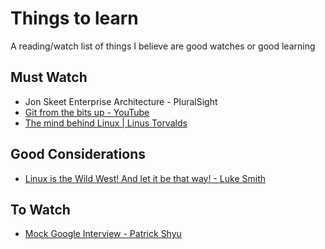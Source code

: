 # Things to learn
A reading/watch list of things I believe are good watches or good learning 

## Must Watch
* Jon Skeet Enterprise Architecture - PluralSight 
* [Git from the bits up - YouTube](https://www.youtube.com/watch?v=MYP56QJpDr4)
* [The mind behind Linux | Linus Torvalds](https://www.youtube.com/watch?v=o8NPllzkFhE)

## Good Considerations
* [Linux is the Wild West! And let it be that way! - Luke Smith](tolink)

## To Watch
* [Mock Google Interview - Patrick Shyu](https://www.youtube.com/watch?v=IWvbPIYQPFM)
